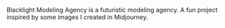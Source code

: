 Blacklight Modeling Agency is a futuristic modeling agency. A fun project inspired by some images I created in Midjourney. 
